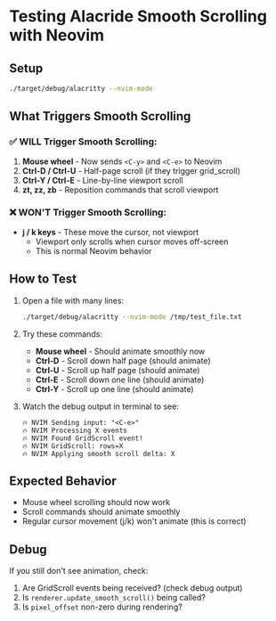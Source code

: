 # Testing Alacride Smooth Scrolling with Neovim

## Setup
```bash
./target/debug/alacritty --nvim-mode
```

## What Triggers Smooth Scrolling

### ✅ WILL Trigger Smooth Scrolling:
1. **Mouse wheel** - Now sends `<C-y>` and `<C-e>` to Neovim
2. **Ctrl-D / Ctrl-U** - Half-page scroll (if they trigger grid_scroll)
3. **Ctrl-Y / Ctrl-E** - Line-by-line viewport scroll
4. **zt, zz, zb** - Reposition commands that scroll viewport

### ❌ WON'T Trigger Smooth Scrolling:
- **j / k keys** - These move the cursor, not viewport
  - Viewport only scrolls when cursor moves off-screen
  - This is normal Neovim behavior

## How to Test

1. Open a file with many lines:
   ```bash
   ./target/debug/alacritty --nvim-mode /tmp/test_file.txt
   ```

2. Try these commands:
   - **Mouse wheel** - Should animate smoothly now
   - **Ctrl-D** - Scroll down half page (should animate)
   - **Ctrl-U** - Scroll up half page (should animate)
   - **Ctrl-E** - Scroll down one line (should animate)
   - **Ctrl-Y** - Scroll up one line (should animate)

3. Watch the debug output in terminal to see:
   ```
   🔥 NVIM Sending input: "<C-e>"
   🔥 NVIM Processing X events
   🔥 NVIM Found GridScroll event!
   🔥 NVIM GridScroll: rows=X
   🔥 NVIM Applying smooth scroll delta: X
   ```

## Expected Behavior

- Mouse wheel scrolling should now work
- Scroll commands should animate smoothly
- Regular cursor movement (j/k) won't animate (this is correct)

## Debug

If you still don't see animation, check:
1. Are GridScroll events being received? (check debug output)
2. Is `renderer.update_smooth_scroll()` being called?
3. Is `pixel_offset` non-zero during rendering?